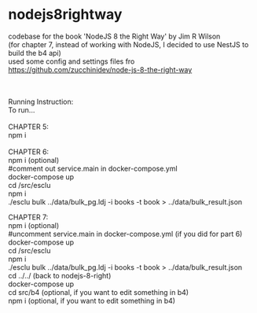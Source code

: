 # nodejs8rightway
codebase for the book 'NodeJS 8 the Right Way' by Jim R Wilson <br/>
(for chapter 7, instead of working with NodeJS, I decided to use NestJS to build the b4 api) <br/>
used some config and settings files fro https://github.com/zucchinidev/node-js-8-the-right-way <br/>
<br/>
<br/>

Running Instruction: <br/>
To run... <br/>
<br/>
CHAPTER 5: <br/>
npm i <br/>
<br/>
CHAPTER 6: <br/>
npm i (optional) <br/>
#comment out service.main in docker-compose.yml <br/>
docker-compose up <br/>
cd /src/esclu <br/>
npm i <br/>
./esclu bulk ../data/bulk_pg.ldj -i books -t book > ../data/bulk_result.json <br/>

CHAPTER 7: <br/>
npm i (optional) <br/>
#uncomment service.main in docker-compose.yml (if you did for part 6) <br/>
docker-compose up <br/>
cd /src/esclu <br/>
npm i <br/>
./esclu bulk ../data/bulk_pg.ldj -i books -t book > ../data/bulk_result.json <br/>
cd ../../ (back to nodejs-8-right) <br/>
docker-compose up <br/>
cd src/b4 (optional, if you want to edit something in b4) <br/>
npm i (optional, if you want to edit something in b4) <br/>





